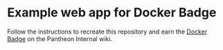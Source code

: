 Example web app for Docker Badge
===============
Follow the instructions to recreate this repository and earn the [Docker Badge](https://getpantheon.atlassian.net/wiki/display/VULCAN/Docker+Badge) on the Pantheon Internal wiki.
